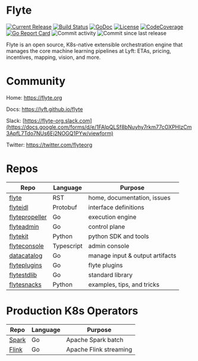 # Flyte
[![Current Release](https://img.shields.io/github/release/lyft/flyte.svg)](https://github.com/lyft/flyte/releases/latest)
[![Build Status](https://travis-ci.org/lyft/flyte.svg?branch=master)](https://travis-ci.org/lyft/flyte)
[![GoDoc](https://godoc.org/github.com/lyft/flyte?status.svg)](https://godoc.org/github.com/lyft/flyte)
[![License](https://img.shields.io/badge/LICENSE-Apache2.0-ff69b4.svg)](http://www.apache.org/licenses/LICENSE-2.0.html)
[![CodeCoverage](https://img.shields.io/codecov/c/github/lyft/flyte.svg)](https://codecov.io/gh/lyft/flyte)
[![Go Report Card](https://goreportcard.com/badge/github.com/lyft/flyte)](https://goreportcard.com/report/github.com/lyft/flyte)
![Commit activity](https://img.shields.io/github/commit-activity/w/lyft/flyte.svg?style=plastic)
![Commit since last release](https://img.shields.io/github/commits-since/lyft/flyte/latest.svg?style=plastic)

Flyte is an open source, K8s-native extensible orchestration engine that manages the core machine learning pipelines at Lyft: ETAs, pricing, incentives, mapping, vision, and more. 

# Community
Home:  https://flyte.org

Docs:  https://lyft.github.io/flyte

Slack:  [https://flyte-org.slack.com](https://docs.google.com/forms/d/e/1FAIpQLSf8bNuyhy7rkm77cOXPHIzCm3ApfL7Tdo7NUs6Ej2NOGQ1PYw/viewform)

Twitter: https://twitter.com/flyteorg

# Repos 

Repo | Language | Purpose
--- | --- | ---
[flyte](https://github.com/lyft/flyte) | RST | home, documentation, issues
[flyteidl](https://github.com/lyft/flyteidl) | Protobuf | interface definitions
[flytepropeller](https://github.com/lyft/flytepropeller) | Go | execution engine
[flyteadmin](https://github.com/lyft/flyteadmin) | Go | control plane
[flytekit](https://github.com/lyft/flytekit) | Python | python SDK and tools
[flyteconsole](https://github.com/lyft/flyteconsole) | Typescript | admin console
[datacatalog](https://github.com/lyft/datacatalog) | Go  | manage input & output artifacts
[flyteplugins](https://github.com/lyft/flyteplugins) | Go  | flyte plugins
[flytestdlib](https://github.com/lyft/flytestdlib) |  Go | standard library
[flytesnacks](https://github.com/lyft/flytesnacks) | Python | examples, tips, and tricks

# Production K8s Operators

Repo | Language | Purpose
--- | --- | ---
[Spark](https://github.com/GoogleCloudPlatform/spark-on-k8s-operator) | Go | Apache Spark batch
[Flink](https://github.com/lyft/flinkk8soperator) | Go | Apache Flink streaming
